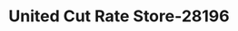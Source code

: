---
f_zip-code: 19067
f_state-code: PA
title: United Cut Rate Store-28196
f_phone: 215-295-3835
f_city-only: Morrisville
f_address: 19 E Bridge Street Morrisville
f_location-unique-id: '28196'
slug: united-cut-rate-store-28196
updated-on: '2024-05-30T13:46:58.046Z'
created-on: '2024-05-30T13:36:59.803Z'
published-on: '2024-05-30T13:54:32.469Z'
f_city-state: cms/city/morrisville-pa.md
f_company: cms/company/united-cut-rate-store.md
f_state: cms/state/pennsylvania.md
layout: '[payday-loan].html'
tags: payday-loan
---